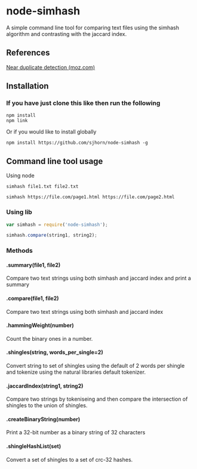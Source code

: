 # node-simhash

A simple command line tool for comparing text files using the simhash algorithm and contrasting with the jaccard index.

## References

[Near duplicate detection (moz.com)](https://moz.com/devblog/near-duplicate-detection/)

## Installation

### If you have just clone this like then run the following
````
npm install
npm link
````

Or if you would like to install globally
````
npm install https://github.com/sjhorn/node-simhash -g
````

## Command line tool usage

Using node
````
simhash file1.txt file2.txt

simhash https://file.com/page1.html https://file.com/page2.html

````

### Using lib
````js
var simhash = require('node-simhash');

simhash.compare(string1, string2);

````

### Methods
#### <a name="summary"></a>.summary(file1, file2)
Compare two text strings using both simhash and jaccard index and print a summary

#### <a name="compare"></a>.compare(file1, file2)
Compare two text strings using both simhash and jaccard index


#### <a name="hammingWeight"></a>.hammingWeight(number)

Count the binary ones in a number.

#### <a name="shingles"></a>.shingles(string, words_per_single=2)

Convert string to set of shingles using the default of 2 words per shingle and tokenize using the natural libraries default tokenizer.

#### <a name="jaccardIndex"></a>.jaccardIndex(string1, string2)

Compare two strings by tokeniseing and then compare the intersection of shingles to the union of shingles.

#### <a name="createBinaryString"></a>.createBinaryString(number)

Print a 32-bit number as a binary string of 32 characters

#### <a name="shingleHashList"></a>.shingleHashList(set)

Convert a set of shingles to a set of crc-32 hashes.
